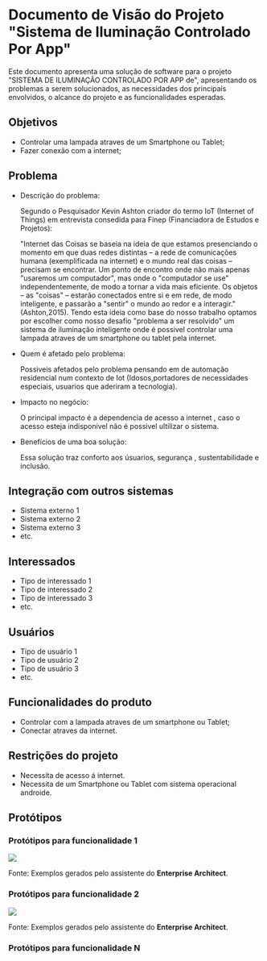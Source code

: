 # Documento de Visão do Projeto "Sistema de Iluminação Controlado Por App"

Este documento apresenta uma solução de software para o projeto "SISTEMA DE ILUMINAÇÃO CONTROLADO POR APP de", 
apresentando os problemas a serem solucionados, as necessidades dos principais envolvidos, o alcance do projeto e as funcionalidades esperadas.

## Objetivos

* Controlar uma lampada atraves de um Smartphone ou Tablet;
* Fazer conexão com a internet;


## Problema

* Descrição do problema: 

    Segundo o Pesquisador Kevin Ashton criador do termo IoT (Internet of Things) em entrevista consedida para Finep (Financiadora de Estudos e Projetos): 
       
  "Internet das Coisas se baseia na ideia de que estamos presenciando o momento em que duas redes distintas – a rede de comunicações      humana (exemplificada na internet) e o mundo real das coisas – precisam se encontrar. Um ponto de encontro onde não mais apenas        "usaremos um computador", mas onde o "computador se use" independentemente, de modo a tornar a vida mais eficiente. Os objetos – as  "coisas" – estarão conectados entre si e em rede, de modo inteligente, e passarão a "sentir" o mundo ao redor e a interagir." (Ashton,2015). Tendo esta ideia como base do nosso trabalho optamos por escolher como nosso desafio "problema a ser resolvido" um    sistema de iluminação inteligente onde é possivel controlar uma lampada atraves de um smartphone ou tablet pela internet.

* Quem é afetado pelo problema: 

   Possiveis afetados pelo problema pensando em  de automação residencial num contexto de Iot  (Idosos,portadores de necessidades    especiais, usuarios que aderiram a tecnologia).

* Impacto no negócio:

   O principal impacto é a dependencia de acesso a internet , caso o acesso esteja indisponivel não é possivel ultilizar o sistema.

* Benefícios de uma boa solução: 

   Essa solução traz conforto aos úsuarios, segurança , sustentabilidade e inclusão.

## Integração com outros sistemas

* Sistema externo 1
* Sistema externo 2
* Sistema externo 3
* etc.
 
## Interessados

* Tipo de interessado 1
* Tipo de interessado 2
* Tipo de interessado 3
* etc.

## Usuários

* Tipo de usuário 1
* Tipo de usuário 2
* Tipo de usuário 3
* etc.

## Funcionalidades do produto

* Controlar com a lampada atraves de um smartphone ou Tablet;
* Conectar atraves da internet.


## Restrições do projeto

* Necessita de acesso á internet. 
* Necessita de um Smartphone ou Tablet com sistema operacional androide.


## Protótipos

### Protótipos para funcionalidade 1

![](proto1.png)

Fonte: Exemplos gerados pelo assistente do **Enterprise Architect**.

### Protótipos para funcionalidade 2

![](proto2.png)

Fonte: Exemplos gerados pelo assistente do **Enterprise Architect**.

### Protótipos para funcionalidade N
